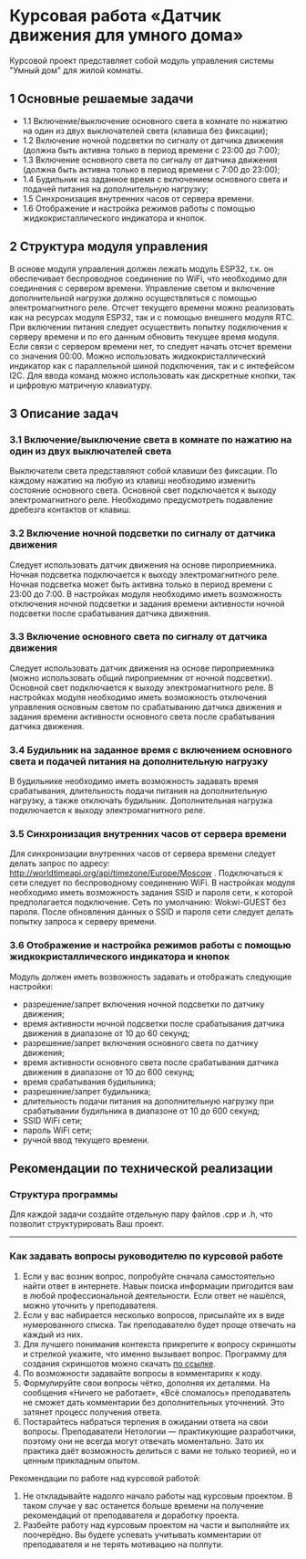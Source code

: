 # Курсовая работа «Датчик движения для умного дома»

Курсовой проект представляет собой модуль управления системы "Умный дом" для жилой комнаты.

## 1 Основные решаемые задачи

+ 1.1 Включение/выключение основного света в комнате по нажатию на один из двух выключателей света (клавиша без фиксации);
+ 1.2 Включение ночной подсветки по сигналу от датчика движения (должна быть активна только в период времени с 23:00 до 7:00);
+ 1.3 Включение основного света по сигналу от датчика движения (должна быть активна только в период времени с 7:00 до 23:00);
+ 1.4 Будильник на заданное время с включением основного света и подачей питания на дополнительную нагрузку;
+ 1.5 Синхронизация внутренних часов от сервера времени.
+ 1.6 Отображение и настройка режимов работы с помощью жидкокристаллического индикатора и кнопок.

## 2 Структура модуля управления

В основе модуля управления должен лежать модуль ESP32, т.к. он обеспечивает беспроводное соединение по WiFi, что необходимо для соединения с сервером времени.
Управление светом и включение дополнительной нагрузки должно осуществляться с помощью электромагнитного реле.
Отсчет текущего времени можно реализовать как на ресурсах модуля ESP32, так и с помощью внешнего модуля RTС.
При включении питания следует осуществить попытку подключения к серверу времени и по его данным обновить текущее время модуля. Если связи с сервером времени нет, то следует начать отсчет времени со значения 00:00.
Можно использовать жидкокристаллический индикатор как с параллельной шиной подключения, так и с интефейсом I2C.
Для ввода команд можно использовать как дискретные кнопки, так и цифровую матричную клавиатуру.

## 3 Описание задач

### 3.1 Включение/выключение света в комнате по нажатию на один из двух выключателей света

Выключатели света представляют собой клавиши без фиксации. По каждому нажатию на любую из клавиш необходимо изменить состояние основного света. Основной свет подключается к выходу электромагнитного реле. Необходимо предусмотреть подавление дребезга контактов от клавиш.

### 3.2 Включение ночной подсветки по сигналу от датчика движения

Следует использовать датчик движения на основе пироприемника. Ночная подсветка подключается к выходу электромагнитного реле. Ночная подсветка может быть активна только в период времени с 23:00 до 7:00. В настройках модуля необходимо иметь возможность отключения ночной подсветки и задания времени активности ночной подсветки после срабатывания датчика движения.

### 3.3 Включение основного света по сигналу от датчика движения

Следует использовать датчик движения на основе пироприемника (можно использовать общий пироприемник от ночной подсветки). Основной свет подключается к выходу электромагнитного реле. В настройках модуля необходимо иметь возможность отключения управления основным светом по срабатыванию датчика движения и задания времени активности основного света после срабатывания датчика движения.

### 3.4 Будильник на заданное время с включением основного света и подачей питания на дополнительную нагрузку

В будильнике необходимо иметь возможность задавать время срабатывания, длительность подачи питания на дополнительную нагрузку, а также отключать будильник. Дополнительная нагрузка подключается к выходу электромагнитного реле. 

### 3.5 Синхронизация внутренних часов от сервера времени

Для синхронизации внутренних часов от сервера времени следует делать запрос по адресу: http://worldtimeapi.org/api/timezone/Europe/Moscow . Подключаться к сети следует по беспроводному соединению WiFi. В настройках модуля необходимо иметь возможность задания SSID и пароля сети, к которой предполагается подключение. Сеть по умолчанию: Wokwi-GUEST без пароля. После обновления данных о SSID и пароля сети следует делать попытку запроса к серверу времени.

### 3.6 Отображение и настройка режимов работы с помощью жидкокристаллического индикатора и кнопок

Модуль должен иметь возвожность задавать и отображать следующие настройки:
+ разрешение/запрет включения ночной подсветки по датчику движения;
+ время активности ночной подсветки после срабатывания датчика движения в диапазоне от 10 до 60 секунд; 
+ разрешение/запрет включения основного света по датчику движения;
+ время активности основного света после срабатывания датчика движения в диапазоне от 10 до 600 секунд; 
+ время срабатывания будильника;
+ разрешение/запрет будильника;
+ длительность подачи питания на дополнительную нагрузку при срабатывании будильника в диапазоне от 10 до 600 секунд;
+ SSID WiFi сети;
+ пароль WiFi сети;
+ ручной ввод текущего времени.

## Рекомендации по технической реализации

### Структура программы

Для каждой задачи создайте отдельную пару файлов .cpp и .h, что позволит структурировать Ваш проект.

______

### Как задавать вопросы руководителю по курсовой работе

1. Если у вас возник вопрос, попробуйте сначала самостоятельно найти ответ в интернете. Навык поиска информации пригодится вам в любой профессиональной деятельности. Если ответ не нашёлся, можно уточнить у преподавателя.
2. Если у вас набирается несколько вопросов, присылайте их в виде нумерованного списка. Так преподавателю будет проще отвечать на каждый из них.
3. Для лучшего понимания контекста прикрепите к вопросу скриншоты и стрелкой укажите, что именно вызывает вопрос. Программу для создания скриншотов можно скачать [по ссылке](https://app.prntscr.com/ru/).
4. По возможности задавайте вопросы в комментариях к коду.
5. Формулируйте свои вопросы чётко, дополняя их деталями. На сообщения «Ничего не работает», «Всё сломалось» преподаватель не сможет дать комментарии без дополнительных уточнений. Это затянет процесс получения ответа. 
6. Постарайтесь набраться терпения в ожидании ответа на свои вопросы. Преподаватели Нетологии — практикующие разработчики, поэтому они не всегда могут отвечать моментально. Зато их практика даёт возможность делиться с вами не только теорией, но и ценным прикладным опытом.  

Рекомендации по работе над курсовой работой:

1. Не откладывайте надолго начало работы над курсовым проектом. В таком случае у вас останется больше времени на получение рекомендаций от преподавателя и доработку проекта.
2. Разбейте работу над курсовым проектом на части и выполняйте их поочерёдно. Вы будете успевать учитывать комментарии от преподавателя и не терять мотивацию на полпути. 
